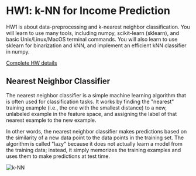 # HW1: k-NN for Income Prediction

HW1 is about data-preprocessing and k-nearest neighbor classification. You will learn to use many tools, including numpy, 
scikit-learn (sklearn), and basic Unix/Linux/MacOS terminal commands. You will also learn to use sklearn for binarization 
and kNN, and implement an efficient kNN classifier in numpy.

[Complete HW details](https://classes.engr.oregonstate.edu/eecs/fall2023/ai534-400/unit1/hw1/hw1_v2.pdf)

## Nearest Neighbor Classifier

The nearest neighbor classifier is a simple machine learning algorithm that is often used for classification tasks. 
It works by finding the "nearest" training example (i.e., the one with the smallest distance) to a new, unlabeled 
example in the feature space, and assigning the label of that nearest example to the new example.  
  
In other words, the nearest neighbor classifier makes predictions based on the similarity of a new data point to the 
data points in the training set. The algorithm is called "lazy" because it does not actually learn a model from the 
training data; instead, it simply memorizes the training examples and uses them to make predictions at test time.  
  
<img style="display: block; margin-left: auto; margin-right: auto;" title="" src="https://upload.wikimedia.org/wikipedia/commons/e/e7/KnnClassification.svg" alt="k-NN">
